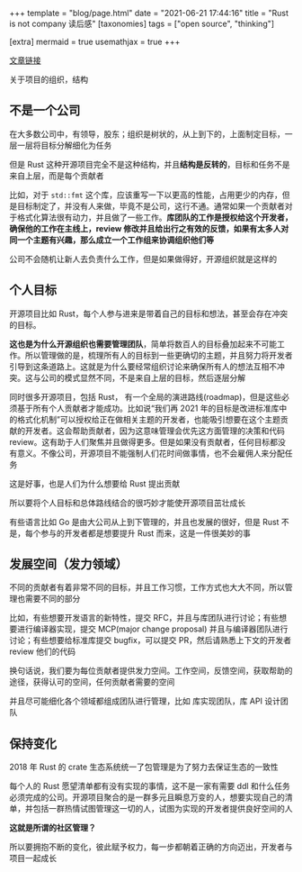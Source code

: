 +++
template = "blog/page.html"
date = "2021-06-21 17:44:16"
title = "Rust is not company 读后感"
[taxonomies]
tags = ["open source", "thinking"]

[extra]
mermaid = true
usemathjax = true
+++
<!--
mermaid example:
<div class="mermaid">
    mermaid program
</div>
-->

[文章链接](https://blog.m-ou.se/rust-is-not-a-company/)

关于项目的组织，结构

## 不是一个公司
在大多数公司中，有领导，股东；组织是树状的，从上到下的，上面制定目标，一层一层将目标分解细化为任务

但是 Rust 这种开源项目完全不是这种结构，并且**结构是反转的**，目标和任务不是来自上层，而是每个贡献者

比如，对于 `std::fmt` 这个库，应该重写一下以更高的性能，占用更少的内存，但是目标制定了，并没有人来做，毕竟不是公司，这行不通。通常如果一个贡献者对于格式化算法很有动力，并且做了一些工作。**库团队的工作是授权给这个开发者，确保他的工作在主线上，review 修改并且给出行之有效的反馈，如果有太多人对同一个主题有兴趣，那么成立一个工作组来协调组织他们等**

公司不会随机让新人去负责什么工作，但是如果做得好，开源组织就是这样的

## 个人目标
开源项目比如 Rust，每个人参与进来是带着自己的目标和想法，甚至会存在冲突的目标。

**这也是为什么开源组织也需要管理团队**，简单将数百人的目标叠加起来不可能工作。所以管理做的是，梳理所有人的目标到一些更确切的主题，并且努力将开发者引导到这条道路上。这就是为什么要经常组织讨论来确保所有人的想法互相不冲突。这与公司的模式显然不同，不是来自上层的目标，然后逐层分解

同时很多开源项目，包括 Rust， 有一个全局的演进路线(roadmap)，但是这些必须基于所有个人贡献者才能成功。比如说“我们再 2021 年的目标是改进标准库中的格式化机制”可以授权给正在做相关主题的开发者，也能吸引想要在这个主题贡献的开发者。这会帮助贡献者，因为这意味管理会优先这方面管理的决策和代码 review。这有助于人们聚焦并且做得更多。但是如果没有贡献者，任何目标都没有意义。不像公司，开源项目不能强制人们花时间做事情，也不会雇佣人来分配任务

这是好事，也是人们为什么想要给 Rust 提出贡献

所以要将个人目标和总体路线结合的很巧妙才能使开源项目茁壮成长

有些语言比如 Go 是由大公司从上到下管理的，并且也发展的很好，但是 Rust 不是，每个参与的开发者都是想要提升 Rust 而来，这是一件很美妙的事

## 发展空间（发力领域）
不同的贡献者有着非常不同的目标，并且工作习惯，工作方式也大大不同，所以管理也需要不同的部分

比如，有些想要开发语言的新特性，提交 RFC，并且与库团队进行讨论；有些想要进行编译器实现，提交 MCP(major change proposal) 并且与编译器团队进行讨论；有些想要给标准库提交 bugfix，可以提交 PR，然后请熟悉上下文的开发者 review 他们的代码

换句话说，我们要为每位贡献者提供发力空间。工作空间，反馈空间，获取帮助的途径，获得认可的空间，任何贡献者需要的空间

并且尽可能细化各个领域都组成团队进行管理，比如 库实现团队，库 API 设计团队


## 保持变化

2018 年 Rust 的 crate 生态系统统一了包管理是为了努力去保证生态的一致性

每个人的 Rust 愿望清单都有没有实现的事情，这不是一家有需要 ddl 和什么任务必须完成的公司。开源项目聚合的是一群多元且瞬息万变的人，想要实现自己的清单，并包括一群热情试图管理这一切的人，试图为实现的开发者提供良好空间的人

**这就是所谓的社区管理？**

所以要拥抱不断的变化，彼此赋予权力，每一步都朝着正确的方向迈出，开发者与项目一起成长